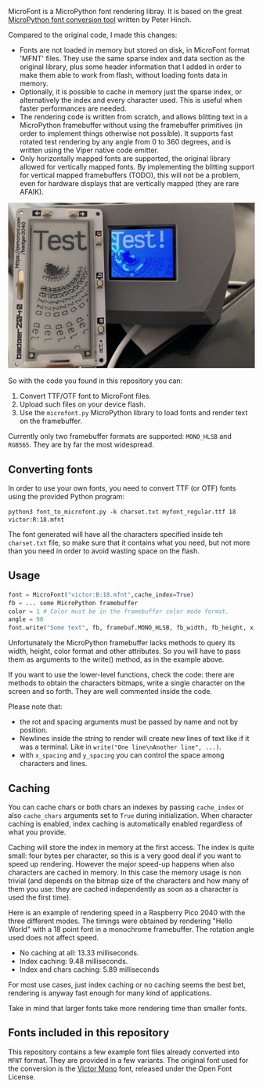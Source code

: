 MicroFont is a MicroPython font rendering libray. It is based on the great [MicroPython font conversion tool](https://github.com/peterhinch/micropython-font-to-py) written by Peter Hinch.

Compared to the original code, I made this changes:

* Fonts are not loaded in memory but stored on disk, in MicroFont format 'MFNT' files. They use the same sparse index and data section as the original library, plus some header information that I added in order to make them able to work from flash, without loading fonts data in memory.
* Optionally, it is possible to cache in memory just the sparse index, or alternatively the index and every character used. This is useful when faster performances are needed.
* The rendering code is written from scratch, and allows blitting text in a MicroPython framebuffer without using the framebuffer primitives (in order to implement things otherwise not possible). It supports fast rotated test rendering by any angle from 0 to 360 degrees, and is written using the Viper native code emitter.
* Only horizontally mapped fonts are supported, the original library allowed for vertically mapped fonts. By implementing the blitting support for vertical mapped framebuffers (TODO), this will not be a problem, even for hardware displays that are vertically mapped (they are rare AFAIK).

![MicroFont library demo](images/microfont.jpg)

So with the code you found in this repository you can:

1. Convert TTF/OTF font to MicroFont files.
2. Upload such files on your device flash.
3. Use the `microfont.py` MicroPython library to load fonts and render text on the framebuffer.

Currently only two framebuffer formats are supported: `MONO_HLSB` and `RGB565`. They are by far the most widespread.

## Converting fonts

In order to use your own fonts, you need to convert TTF (or OTF) fonts using the provided Python program:

    python3 font_to_microfont.py -k charset.txt myfont_regular.ttf 18 victor:R:18.mfnt

The font generated will have all the characters specified inside teh `charset.txt` file, so make sure that it contains what you need, but not more than you need in order to avoid wasting space on the flash.

## Usage

```python
font = MicroFont("victor:B:18.mfnt",cache_index=True)
fb = ... some MicroPython framebuffer
color = 1 # Color must be in the framebuffer color mode format.
angle = 90
font.write("Some text", fb, framebuf.MONO_HLSB, fb_width, fb_height, x, y, color, rot=angle, x_spacing=0, y_spacing=0)
```

Unfortunately the MicroPython framebuffer lacks methods to query its width, height, color format and other attributes. So you will have to pass them as arguments to the write() method, as in the example above.

If you want to use the lower-level functions, check the code: there are methods to obtain the characters bitmaps, write a single character on the screen and so forth. They are well commented inside the code.

Please note that:

* the rot and spacing arguments must be passed by name and not by position.
* Newlines inside the string to render will create new lines of text like if it was a terminal. Like in `write("One line\nAnother line", ...)`.
* with `x_spacing` and `y_spacing` you can control the space among characters and lines.

## Caching

You can cache chars or both chars an indexes by passing `cache_index` or also `cache_chars` arguments set to `True` during initialization. When character caching is enabled, index caching is automatically enabled regardless of what you provide.

Caching will store the index in memory at the first access. The index is quite small: four bytes per character, so this is a very good deal if you want to speed up rendering. However the major speed-up happens when also characters are cached in memory. In this case the memory usage is non trivial (and depends on the bitmap size of the characters and how many of them you use: they are cached independently as soon as a character is used the first time).

Here is an example of rendering speed in a Raspberry Pico 2040 with the three different modes. The timings were obtained by rendering "Hello World" with a 18 point font in a monochrome framebuffer. The rotation angle used does not affect speed.

* No caching at all: 13.33 milliseconds.
* Index caching: 9.48 milliseconds.
* Index and chars caching: 5.89 milliseconds

For most use cases, just index caching or no caching seems the best bet, rendering is anyway fast enough for many kind of applications.

Take in mind that larger fonts take more rendering time than smaller fonts.

## Fonts included in this repository

This repository contains a few example font files already converted into `MFNT` format. They are provided in a few variants. The original font used for the conversion is the [Victor Mono](https://rubjo.github.io/victor-mono/) font, released under the Open Font License.
